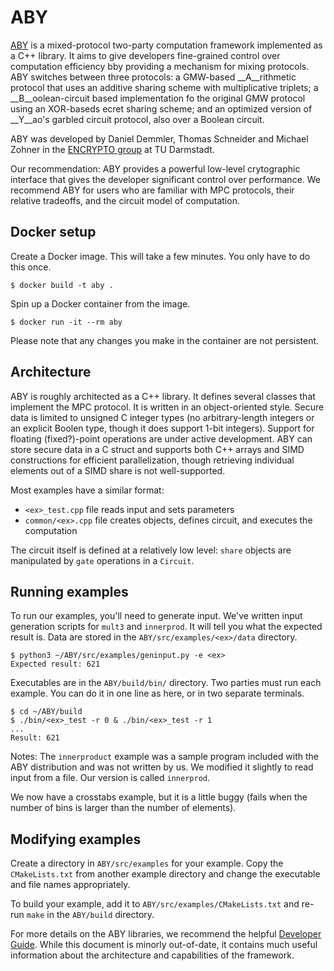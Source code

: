 # ABY

[ABY](https://github.com/encryptogroup/ABY) is a mixed-protocol two-party computation framework implemented as a C++ library. It aims to give developers fine-grained control over computation efficiency bby providing a mechanism for mixing protocols. 
ABY switches between three protocols: a GMW-based __A__rithmetic protocol that uses an additive sharing scheme with multiplicative triplets; a __B__oolean-circuit based implementation fo the original GMW protocol using an XOR-baseds ecret sharing scheme; and an optimized version of __Y__ao's garbled circuit protocol, also over a Boolean circuit.

ABY was developed by Daniel Demmler, Thomas Schneider and Michael Zohner in the [ENCRYPTO group](https://www.encrypto.informatik.tu-darmstadt.de/encrypto/) at TU Darmstadt.

Our recommendation: ABY provides a powerful low-level crytographic interface that gives the developer significant control over performance. We recommend ABY for users who are familiar with MPC protocols, their relative tradeoffs, and the circuit model of computation.

## Docker setup

Create a Docker image. This will take a few minutes. You only have to do this once.
```
$ docker build -t aby .
```
Spin up a Docker container from the image.
```
$ docker run -it --rm aby 
```
Please note that any changes you make in the container are not persistent.

## Architecture

ABY is roughly architected as a C++ library. It defines several classes that
implement the MPC protocol. It is written in an object-oriented style. 
Secure data is limited to unsigned C integer types (no arbitrary-length integers or an explicit Boolen type, though it does support 1-bit integers). Support for floating (fixed?)-point operations are under active development. ABY can store secure data in a C struct and supports both C++ arrays and SIMD constructions for efficient parallelization, though retrieving individual elements out of a SIMD share is not well-supported.

Most examples have a similar format: 
- `<ex>_test.cpp` file reads input and sets parameters
- `common/<ex>.cpp` file creates objects, defines circuit, and executes the
  computation

The circuit itself is defined at a relatively low level: `share` objects are
manipulated by `gate` operations in a `Circuit`. 

## Running examples
To run our examples, you'll need to generate input. We've written input
generation scripts for `mult3` and `innerprod`. It will tell you what the expected result is.
Data are stored in the `ABY/src/examples/<ex>/data` directory.
```
$ python3 ~/ABY/src/examples/geninput.py -e <ex>
Expected result: 621
```

Executables are in the `ABY/build/bin/` directory. 
Two parties must run each example. 
You can do it in one line as here, or in two separate terminals.
```
$ cd ~/ABY/build
$ ./bin/<ex>_test -r 0 & ./bin/<ex>_test -r 1
...
Result: 621
```

Notes: The `innerproduct` example was a sample program included with the ABY distribution and was not written by us. 
We modified it slightly to read input from a file. Our version is called
`innerprod`.

We now have a crosstabs example, but it is a little buggy (fails when the
number of bins is larger than the number of elements).

## Modifying examples
Create a directory in `ABY/src/examples` for your example. Copy the
`CMakeLists.txt` from another example directory and change the executable and file names appropriately. 

To build your example, add it to `ABY/src/examples/CMakeLists.txt` and re-run `make` in the `ABY/build` directory.

For more details on the ABY libraries, we recommend the helpful 
[Developer Guide](https://www.informatik.tu-darmstadt.de/media/encrypto/encrypto_code/abydevguide.pdf). 
While this document is minorly out-of-date, it contains much useful information
about the architecture and capabilities of the framework.
